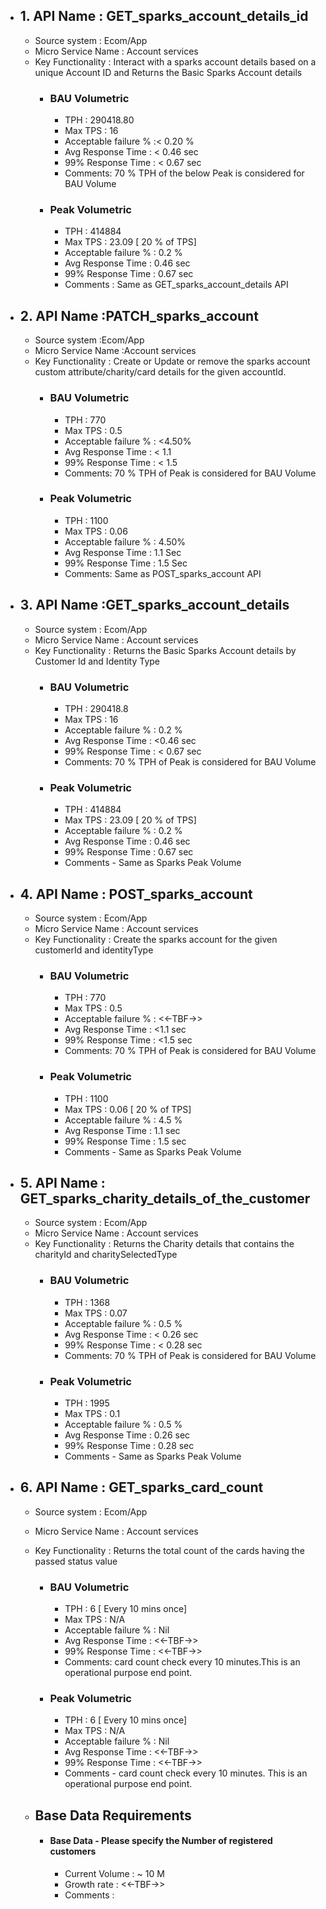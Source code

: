 
- ## 1. API Name : GET_sparks_account_details_id
  - Source system : Ecom/App
  - Micro Service Name : Account services
  - Key Functionality : Interact with a sparks account details based on a unique Account ID and Returns the Basic Sparks Account details
    - ### BAU Volumetric
         - TPH : 290418.80
         - Max TPS : 16
         - Acceptable failure % :< 0.20 % 
         - Avg Response Time : < 0.46 sec
         - 99% Response Time : < 0.67 sec
         - Comments: 70 % TPH of the below Peak is considered for BAU Volume
     - ### Peak Volumetric
         - TPH : 414884
         - Max TPS : 23.09 [ 20 % of TPS]
         - Acceptable failure % : 0.2 %
         - Avg Response Time : 0.46 sec
         - 99% Response Time : 0.67 sec
         - Comments : Same as  GET_sparks_account_details API
         
- ## 2. API Name :PATCH_sparks_account
  - Source system :Ecom/App
  - Micro Service Name :Account services
  - Key Functionality : Create or Update or remove the sparks account custom attribute/charity/card details for the given accountId.
    - ### BAU Volumetric
         - TPH : 770
         - Max TPS : 0.5
         - Acceptable failure % : <4.50%
         - Avg Response Time : < 1.1
         - 99% Response Time : < 1.5
         - Comments: 70 % TPH of Peak is considered for BAU Volume
     - ### Peak Volumetric
         - TPH : 1100
         - Max TPS : 0.06
         - Acceptable failure % : 4.50%
         - Avg Response Time :  1.1 Sec
         - 99% Response Time :  1.5 Sec
         - Comments: Same as  POST_sparks_account API
         
- ## 3. API Name :GET_sparks_account_details
  - Source system : Ecom/App
  - Micro Service Name : Account services
  - Key Functionality : Returns the Basic Sparks Account details by Customer Id and Identity Type
    - ### BAU Volumetric
         - TPH : 290418.8
         - Max TPS : 16
         - Acceptable failure % : 0.2 % 
         - Avg Response Time : <0.46 sec
         - 99% Response Time : < 0.67 sec
         - Comments: 70 % TPH of Peak is considered for BAU Volume
     - ### Peak Volumetric
         - TPH : 414884
         - Max TPS : 23.09 [ 20 % of TPS]
         - Acceptable failure % : 0.2 %
         - Avg Response Time : 0.46 sec
         - 99% Response Time : 0.67 sec
         - Comments - Same as Sparks Peak Volume
         
- ## 4. API Name : POST_sparks_account
  - Source system : Ecom/App
  - Micro Service Name : Account services
  - Key Functionality : Create the sparks account for the given customerId and identityType 
    - ### BAU Volumetric
         - TPH : 770
         - Max TPS : 0.5
         - Acceptable failure % : <<-TBF->>
         - Avg Response Time : <1.1 sec
         - 99% Response Time : <1.5 sec
         - Comments: 70 % TPH of Peak is considered for BAU Volume         
     - ### Peak Volumetric
         - TPH : 1100
         - Max TPS : 0.06 [ 20 % of TPS]
         - Acceptable failure % : 4.5 %
         - Avg Response Time : 1.1 sec
         - 99% Response Time : 1.5 sec
         - Comments - Same as Sparks Peak Volume
         
- ## 5. API Name : GET_sparks_charity_details_of_the_customer
  - Source system : Ecom/App
  - Micro Service Name : Account services
  - Key Functionality : Returns the Charity details that contains the charityId and charitySelectedType
    - ### BAU Volumetric
         - TPH : 1368
         - Max TPS : 0.07
         - Acceptable failure % : 0.5 %
         - Avg Response Time : < 0.26 sec
         - 99% Response Time : < 0.28 sec
         - Comments: 70 % TPH of Peak is considered for BAU Volume
     - ### Peak Volumetric
         - TPH : 1995
         - Max TPS : 0.1
         - Acceptable failure % : 0.5 %
         - Avg Response Time : 0.26 sec
         - 99% Response Time : 0.28 sec
         - Comments - Same as Sparks Peak Volume
         
- ## 6. API Name : GET_sparks_card_count
  - Source system : Ecom/App
  - Micro Service Name : Account services
  - Key Functionality : Returns the total count of the cards having the passed status value
    - ### BAU Volumetric
         - TPH : 6 [ Every 10 mins once]
         - Max TPS : N/A
         - Acceptable failure % : Nil
         - Avg Response Time : <<-TBF->>
         - 99% Response Time : <<-TBF->>
         - Comments: card count check every 10 minutes.This is an operational purpose end point.
     - ### Peak Volumetric
         - TPH : 6 [ Every 10 mins once]
         - Max TPS : N/A
         - Acceptable failure % : Nil
         - Avg Response Time : <<-TBF->>
         - 99% Response Time :  <<-TBF->>
         - Comments - card count check every 10 minutes. This is an operational purpose end point.
      
  - ## Base Data Requirements
       - #### Base  Data -  Please specify the Number of registered customers
         - Current Volume :   ~ 10 M
         - Growth rate : <<-TBF->>
         - Comments :   
